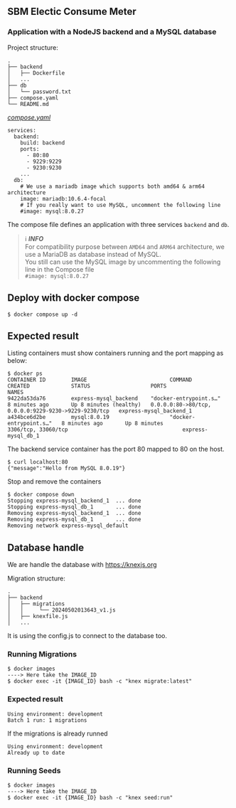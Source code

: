 ## SBM Electic Consume Meter

### Application with a NodeJS backend and a MySQL database

Project structure:
```
.
├── backend
│   ├── Dockerfile
│   ...
├── db
│   └── password.txt
├── compose.yaml
└── README.md
```

[_compose.yaml_](compose.yaml)
```
services:
  backend:
    build: backend
    ports:
      - 80:80
      - 9229:9229
      - 9230:9230
    ...
  db:
    # We use a mariadb image which supports both amd64 & arm64 architecture
    image: mariadb:10.6.4-focal
    # If you really want to use MySQL, uncomment the following line
    #image: mysql:8.0.27
```
The compose file defines an application with three services `backend` and `db`.

> ℹ️ **_INFO_**  
> For compatibility purpose between `AMD64` and `ARM64` architecture, we use a MariaDB as database instead of MySQL.  
> You still can use the MySQL image by uncommenting the following line in the Compose file   
> `#image: mysql:8.0.27`

## Deploy with docker compose

```
$ docker compose up -d
```

## Expected result

Listing containers must show containers running and the port mapping as below:
```
$ docker ps
CONTAINER ID        IMAGE                          COMMAND                  CREATED             STATUS                   PORTS                                                  NAMES
9422da53da76        express-mysql_backend    "docker-entrypoint.s…"   8 minutes ago       Up 8 minutes (healthy)   0.0.0.0:80->80/tcp, 0.0.0.0:9229-9230->9229-9230/tcp   express-mysql_backend_1
a434bce6d2be        mysql:8.0.19                   "docker-entrypoint.s…"   8 minutes ago       Up 8 minutes             3306/tcp, 33060/tcp                                    express-mysql_db_1
```

The backend service container has the port 80 mapped to 80 on the host.
```
$ curl localhost:80
{"message":"Hello from MySQL 8.0.19"}
```

Stop and remove the containers
```
$ docker compose down
Stopping express-mysql_backend_1  ... done
Stopping express-mysql_db_1       ... done
Removing express-mysql_backend_1  ... done
Removing express-mysql_db_1       ... done
Removing network express-mysql_default

```

## Database handle

We are handle the database with https://knexjs.org

Migration structure:
```
.
├── backend
│   ├── migrations
│   │     └── 20240502013643_v1.js
│   ├── knexfile.js
│   ...
```
It is using the config.js to connect to the database too.

### Running Migrations

```
$ docker images
----> Here take the IMAGE_ID
$ docker exec -it {IMAGE_ID} bash -c "knex migrate:latest"
```

### Expected result
```
Using environment: development
Batch 1 run: 1 migrations
```
If the migrations is already runned
```
Using environment: development
Already up to date
```

### Running Seeds
```
$ docker images
----> Here take the IMAGE_ID
$ docker exec -it {IMAGE_ID} bash -c "knex seed:run"
```